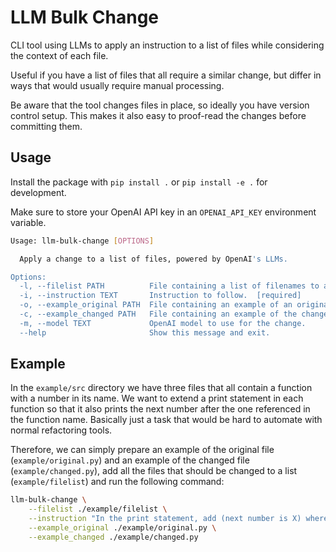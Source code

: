 # LLM Bulk Change

CLI tool using LLMs to apply an instruction to a list of files while considering the context of each file.

Useful if you have a list of files that all require a similar change, but differ in ways that would usually require manual processing.

Be aware that the tool changes files in place, so ideally you have version control setup. This makes it also easy to proof-read the changes before committing them.

## Usage

Install the package with `pip install .` or `pip install -e .` for development.

Make sure to store your OpenAI API key in an `OPENAI_API_KEY` environment variable.

```sh
Usage: llm-bulk-change [OPTIONS]

  Apply a change to a list of files, powered by OpenAI's LLMs.

Options:
  -l, --filelist PATH          File containing a list of filenames to apply the change to.  [required]
  -i, --instruction TEXT       Instruction to follow.  [required]
  -o, --example_original PATH  File containing an example of an original file. [required]
  -c, --example_changed PATH   File containing an example of the changed original file.  [required]
  -m, --model TEXT             OpenAI model to use for the change.
  --help                       Show this message and exit.
```

## Example

In the `example/src` directory we have three files that all contain a function with a number in its name. We want to extend a print statement in each function so that it also prints the next number after the one referenced in the function name. Basically just a task that would be hard to automate with normal refactoring tools.

Therefore, we can simply prepare an example of the original file (`example/original.py`) and an example of the changed file (`example/changed.py`), add all the files that should be changed to a list (`example/filelist`) and run the following command:

```sh
llm-bulk-change \
    --filelist ./example/filelist \
    --instruction "In the print statement, add (next number is X) where X is the next number after the one referenced in the function name" \
    --example_original ./example/original.py \
    --example_changed ./example/changed.py
```
